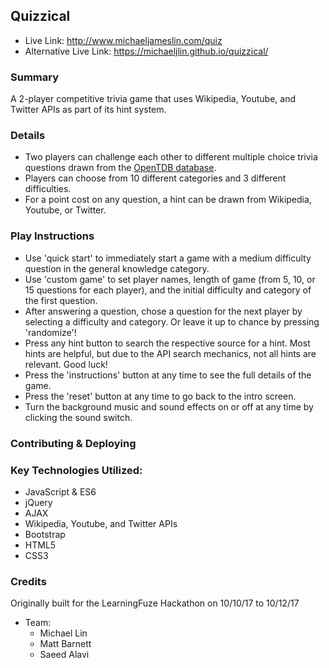 ## Quizzical

- Live Link: http://www.michaeljameslin.com/quiz
- Alternative Live Link: https://michaeljlin.github.io/quizzical/

### Summary

A 2-player competitive trivia game that uses Wikipedia, Youtube, and Twitter APIs as part of its hint system.

### Details
- Two players can challenge each other to different multiple choice trivia questions drawn from the <a href="https://opentdb.com/">OpenTDB database</a>.
- Players can choose from 10 different categories and 3 different difficulties.
- For a point cost on any question, a hint can be drawn from Wikipedia, Youtube, or Twitter.

### Play Instructions

- Use 'quick start' to immediately start a game with a medium difficulty question in the general knowledge category.
- Use 'custom game' to set player names, length of game (from 5, 10, or 15 questions for each player), and the initial difficulty and category of the first question.
- After answering a question, chose a question for the next player by selecting a difficulty and category. Or leave it up to chance by pressing 'randomize'!
- Press any hint button to search the respective source for a hint. Most hints are helpful, but due to the API search mechanics, not all hints are relevant. Good luck!
- Press the 'instructions' button at any time to see the full details of the game.
- Press the 'reset' button at any time to go back to the intro screen.
- Turn the background music and sound effects on or off at any time by clicking the sound switch.

### Contributing & Deploying

### Key Technologies Utilized:
- JavaScript & ES6
- jQuery
- AJAX
- Wikipedia, Youtube, and Twitter APIs
- Bootstrap
- HTML5
- CSS3

### Credits

Originally built for the LearningFuze Hackathon on 10/10/17 to 10/12/17

- Team:
  - Michael Lin
  - Matt Barnett
  - Saeed Alavi
